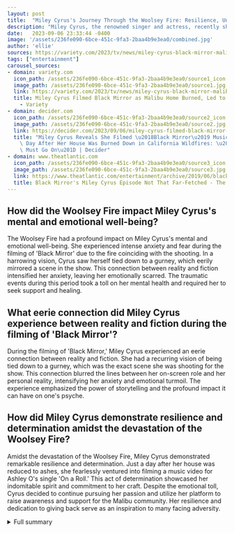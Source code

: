 ```yaml
---
layout: post
title:  "Miley Cyrus's Journey Through the Woolsey Fire: Resilience, Unity, and the Human Spirit"
description: "Miley Cyrus, the renowned singer and actress, recently shared her harrowing experience during the filming of the popular TV series 'Black Mirror' amidst the devastating Woolsey Fire. In a heartfelt TikTok video, Cyrus opened up about the traumatic events that occurred during this period, revealing the profound impact it had on her mental and emotional well-being."
date:   2023-09-06 23:33:44 -0400
image: '/assets/236fe090-6bce-451c-9fa3-2baa4b9e3ea0/combined.jpg'
author: 'ellie'
sources: https://variety.com/2023/tv/news/miley-cyrus-black-mirror-malibu-home-burned-anxiety-attacks-1235715164/ https://decider.com/2023/09/06/miley-cyrus-filmed-black-mirror-music-video-day-after-house-burned-down-california-wildfires/ https://www.theatlantic.com/entertainment/archive/2019/06/black-mirrors-miley-cyrus-episode-not-far-fetched/590401/ https://www.rollingstone.com/culture/culture-news/miley-cyrus-liam-hemsworth-home-california-wildfire-755628/ https://lake1023.iheart.com/content/2023-09-06-miley-cyrus-found-out-her-house-burnt-down-while-filming-black-mirror/
tags: ["entertainment"]
carousel_sources:
- domain: variety.com
  icon_path: /assets/236fe090-6bce-451c-9fa3-2baa4b9e3ea0/source1_icon.jpg
  image_path: /assets/236fe090-6bce-451c-9fa3-2baa4b9e3ea0/source1.jpg
  link: https://variety.com/2023/tv/news/miley-cyrus-black-mirror-malibu-home-burned-anxiety-attacks-1235715164/
  title: Miley Cyrus Filmed Black Mirror as Malibu Home Burned, Led to Anxiety Attacks
    - Variety
- domain: decider.com
  icon_path: /assets/236fe090-6bce-451c-9fa3-2baa4b9e3ea0/source2_icon.jpg
  image_path: /assets/236fe090-6bce-451c-9fa3-2baa4b9e3ea0/source2.jpg
  link: https://decider.com/2023/09/06/miley-cyrus-filmed-black-mirror-music-video-day-after-house-burned-down-california-wildfires/
  title: "Miley Cyrus Reveals She Filmed \u2018Black Mirror\u2019 Music Video the\
    \ Day After Her House Was Burned Down in California Wildfires: \u201CThe Show\
    \ Must Go On\u201D | Decider"
- domain: www.theatlantic.com
  icon_path: /assets/236fe090-6bce-451c-9fa3-2baa4b9e3ea0/source3_icon.jpg
  image_path: /assets/236fe090-6bce-451c-9fa3-2baa4b9e3ea0/source3.jpg
  link: https://www.theatlantic.com/entertainment/archive/2019/06/black-mirrors-miley-cyrus-episode-not-far-fetched/590401/
  title: Black Mirror's Miley Cyrus Episode Not That Far-Fetched - The Atlantic
---
```


## How did the Woolsey Fire impact Miley Cyrus's mental and emotional well-being?
The Woolsey Fire had a profound impact on Miley Cyrus's mental and emotional well-being. She experienced intense anxiety and fear during the filming of 'Black Mirror' due to the fire coinciding with the shooting. In a harrowing vision, Cyrus saw herself tied down to a gurney, which eerily mirrored a scene in the show. This connection between reality and fiction intensified her anxiety, leaving her emotionally scarred. The traumatic events during this period took a toll on her mental health and required her to seek support and healing.

## What eerie connection did Miley Cyrus experience between reality and fiction during the filming of 'Black Mirror'?
During the filming of 'Black Mirror,' Miley Cyrus experienced an eerie connection between reality and fiction. She had a recurring vision of being tied down to a gurney, which was the exact scene she was shooting for the show. This connection blurred the lines between her on-screen role and her personal reality, intensifying her anxiety and emotional turmoil. The experience emphasized the power of storytelling and the profound impact it can have on one's psyche.

## How did Miley Cyrus demonstrate resilience and determination amidst the devastation of the Woolsey Fire?
Amidst the devastation of the Woolsey Fire, Miley Cyrus demonstrated remarkable resilience and determination. Just a day after her house was reduced to ashes, she fearlessly ventured into filming a music video for Ashley O's single 'On a Roll.' This act of determination showcased her indomitable spirit and commitment to her craft. Despite the emotional toll, Cyrus decided to continue pursuing her passion and utilize her platform to raise awareness and support for the Malibu community. Her resilience and dedication to giving back serve as an inspiration to many facing adversity.


<details>
        <summary>Full summary</summary>
<p>Miley Cyrus, the renowned singer and actress, recently shared her harrowing experience during the filming of the popular TV series 'Black Mirror' amidst the devastating Woolsey Fire. In a heartfelt TikTok video, Cyrus opened up about the traumatic events that occurred during this period, revealing the profound impact it had on her mental and emotional well-being.</p>
<p>The Woolsey Fire, a destructive wildfire that ravaged parts of California, coincided with Cyrus shooting a pivotal scene for 'Black Mirror' in South Africa. The convergence of these two events created a perfect storm of anxiety and fear that haunted Cyrus long after the fire was extinguished.</p>
<p>As Cyrus delved into the details of the incident, she disclosed a recurring vision she had during the filming – being tied down to a gurney. Astonishingly, this vision mirrored the exact scene she was shooting for 'Black Mirror.' The eerie connection between reality and fiction intensified her anxiety, leaving Cyrus emotionally scarred.</p>
<p>In a courageous act of vulnerability, Cyrus included the scene in her TikTok video, allowing her fans and the world to witness the profound impact it had on her. Her openness and honesty garnered immense support and empathy from her followers, who rallied around her during this difficult time.</p>
<p>Despite the devastation and emotional turmoil, Cyrus displayed admirable resilience. Just a day after her Malibu home was reduced to ashes, she fearlessly ventured into filming a music video for Ashley O's single 'On a Roll.' This act of determination and passion showcased Cyrus's indomitable spirit and dedication to her craft.</p>
<p>In addition to the emotional toll, the Woolsey Fire also had significant repercussions in Cyrus's personal life. The fire ultimately led to Cyrus and her then-husband, Liam Hemsworth, tying the knot amidst the chaos. However, as they say, not all fires forge unbreakable bonds. In August 2019, Cyrus and Hemsworth filed for divorce, ending their tumultuous relationship.</p>
<p>The Woolsey Fire left an indelible mark on Cyrus's life and career. Following the tragedy, Cyrus actively engaged in relief efforts and pledged to donate $500,000 to the Malibu Foundation through her Happy Hippie foundation. The funds would be utilized to provide financial assistance and support rebuilding initiatives, as well as critical wildfire prevention and climate change projects.</p>
<p>The Woolsey Fire not only affected Cyrus and her loved ones but also impacted countless others in the Malibu community. Celebrities like Neil Young, Gerard Butler, and Robin Thicke also fell victim to the devastating blaze. The fire destroyed over 400 structures and threatened tens of thousands more, leaving a path of destruction in its wake.</p>
<p>Through her resilience and commitment to giving back, Cyrus has emerged as a beacon of hope amidst the tragedy. Her strength and determination to overcome adversity serve as an inspiration to many. By using her platform to raise awareness about the impact of natural disasters, she encourages others to take action and support those in need.</p>
<p>As the world continues to grapple with the consequences of climate change, stories like Cyrus's serve as a reminder of the urgent need to address environmental issues and protect vulnerable communities from similar disasters in the future. Miley Cyrus's journey through the Woolsey Fire and her experiences during the filming of 'Black Mirror' stand as a testament to the power of resilience, unity, and the human spirit.</p>
</details>